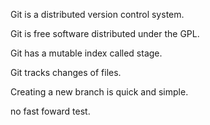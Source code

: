 Git is a distributed version control system.

Git is free software distributed under the GPL.

Git has a mutable index called stage.

Git tracks changes of files.

Creating a new branch is quick and simple.

no fast foward test.
